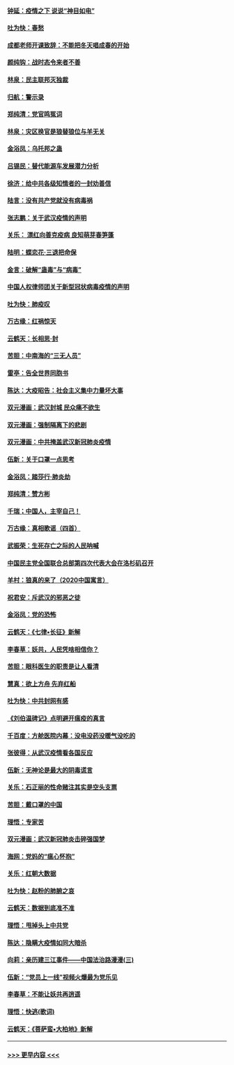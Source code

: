 #### [钟延：疫情之下 说说“神目如电”](../pages/nsc993/n11873121.md?t=02162144) 
#### [吐为快：春愁](../pages/nsc993/n11872801.md?t=02162144) 
#### [成都老师开课致辞：不能把冬天唱成春的开始](../pages/nsc993/n11872653.md?t=02162144) 
#### [颜纯钩：战时态令来者不善](../pages/nsc993/n11872011.md?t=02162144) 
#### [林泉：民主联邦灭独裁](../pages/nsc993/n11870998.md?t=02162144) 
#### [归航：警示录](../pages/nsc993/n11870963.md?t=02162144) 
#### [郑纯清：党官鸣冤词](../pages/nsc993/n11870938.md?t=02162144) 
#### [林泉：灾区换官是狼替狼位与羊无关](../pages/nsc993/n11870896.md?t=02162144) 
#### [金浴凤：乌托邦之蛊](../pages/nsc993/n11870879.md?t=02162144) 
#### [吕锡民：替代能源车发展潜力分析](../pages/nsc993/n11870656.md?t=02162144) 
#### [徐济：给中共各级知情者的一封劝善信](../pages/nsc993/n11868561.md?t=02162144) 
#### [陆言：没有共产党就没有病毒祸](../pages/nsc993/n11868232.md?t=02162144) 
#### [张志鹏：关于武汉疫情的声明](../pages/nsc993/n11867182.md?t=02162144) 
#### [关乐： 漂红向善克疫病 良知萌芽春笋蓬](../pages/nsc993/n11865710.md?t=02162144) 
#### [陆明：蝶恋花‧三退把命保](../pages/nsc993/n11865673.md?t=02162144) 
#### [金言：破解“蛊毒”与“病毒”](../pages/nsc993/n11864103.md?t=02162144) 
#### [中国人权律师团关于新型冠状病毒疫情的声明](../pages/nsc993/n11864249.md?t=02162144) 
#### [吐为快：肺疫叹](../pages/nsc993/n11864027.md?t=02162144) 
#### [万古缘：红祸惊天](../pages/nsc993/n11864079.md?t=02162144) 
#### [云鹤天：长相思‧封](../pages/nsc993/n11864006.md?t=02162144) 
#### [苦胆：中南海的“三无人员”](../pages/nsc993/n11862997.md?t=02162144) 
#### [雷亭：告全世界同胞书](../pages/nsc993/n11862572.md?t=02162144) 
#### [陈达：大疫昭告：社会主义集中力量坏大事](../pages/nsc993/n11859419.md?t=02162144) 
#### [双元漫画：武汉封城 民众痛不欲生](../pages/nsc993/n11859287.md?t=02162144) 
#### [双元漫画：强制隔离下的悲剧](../pages/nsc993/n11859244.md?t=02162144) 
#### [双元漫画：中共掩盖武汉新冠肺炎疫情](../pages/nsc993/n11858249.md?t=02162144) 
#### [伍新：关于口罩一点思考](../pages/nsc993/n11859195.md?t=02162144) 
#### [金浴凤：踏莎行‧肺炎劫](../pages/nsc993/n11858227.md?t=02162144) 
#### [郑纯清：赞方彬](../pages/nsc993/n11856803.md?t=02162144) 
#### [千瑞；中国人，主宰自己！](../pages/nsc993/n11856793.md?t=02162144) 
#### [万古缘：真相歌谣（四首）](../pages/nsc993/n11856263.md?t=02162144) 
#### [武振荣：生死存亡之际的人民呐喊](../pages/nsc993/n11856256.md?t=02162144) 
#### [中国民主党全国联合总部第四次代表大会在洛杉矶召开](../pages/nsc993/n11856344.md?t=02162144) 
#### [羊村：狼真的来了（2020中国寓言）](../pages/nsc993/n11856229.md?t=02162144) 
#### [祝君安：斥武汉的邪恶之徒](../pages/nsc993/n11855861.md?t=02162144) 
#### [金浴凤：党的恐怖](../pages/nsc993/n11855849.md?t=02162144) 
#### [云鹤天：《七律▪长征》新解](../pages/nsc993/n11855479.md?t=02162144) 
#### [李春草：妖共，人民凭啥相信你？](../pages/nsc993/n11855196.md?t=02162144) 
#### [苦胆：眼科医生的职责是让人看清](../pages/nsc993/n11853840.md?t=02162144) 
#### [慧真：欲上方舟 先弃红船](../pages/nsc993/n11853483.md?t=02162144) 
#### [吐为快：中共封网有感](../pages/nsc993/n11852575.md?t=02162144) 
#### [《刘伯温碑记》点明避开瘟疫的真言](../pages/nsc993/n11852128.md?t=02162144) 
#### [千百度：方舱医院内幕：没电没药没暖气没吃的](../pages/nsc993/n11850211.md?t=02162144) 
#### [张彼得：从武汉疫情看各国反应](../pages/nsc993/n11850102.md?t=02162144) 
#### [伍新：无神论是最大的阴毒谎言](../pages/nsc993/n11846129.md?t=02162144) 
#### [关乐：石正丽的性命赌注其实是空头支票](../pages/nsc993/n11846109.md?t=02162144) 
#### [苦胆：戴口罩的中国](../pages/nsc993/n11845576.md?t=02162144) 
#### [理悟：专家苦](../pages/nsc993/n11845564.md?t=02162144) 
#### [双元漫画：武汉新冠肺炎击碎强国梦](../pages/nsc993/n11843320.md?t=02162144) 
#### [海网：党妈的“瘟心怀抱”](../pages/nsc993/n11840740.md?t=02162144) 
#### [关乐：红朝大数据](../pages/nsc993/n11840675.md?t=02162144) 
#### [吐为快：赵粉的肺腑之哀](../pages/nsc993/n11840618.md?t=02162144) 
#### [云鹤天：数据到底准不准](../pages/nsc993/n11840325.md?t=02162144) 
#### [理悟：甩掉头上中共党](../pages/nsc993/n11838826.md?t=02162144) 
#### [陈达：隐瞒大疫情如同大暗杀](../pages/nsc993/n11838771.md?t=02162144) 
#### [向莉：亲历建三江事件——中国法治路漫漫(三)](../pages/nsc993/n11831825.md?t=02162144) 
#### [伍新：“党员上一线”视频火爆最为党乐见](../pages/nsc993/n11838200.md?t=02162144) 
#### [李春草：不能让妖共再逍遥](../pages/nsc993/n11838102.md?t=02162144) 
#### [理悟：快逃(歌词)](../pages/nsc993/n11838083.md?t=02162144) 
#### [云鹤天：《菩萨蛮▪大柏地》新解](../pages/nsc993/n11838059.md?t=02162144) 

----
#### [ >>> 更早内容 <<< ](../indexes/nsc993-earlier.md)
